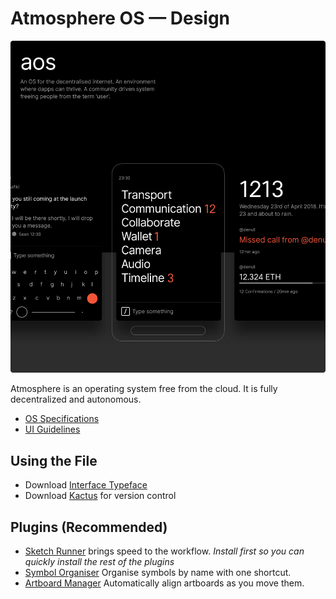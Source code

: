 # Atmosphere OS — Design

![alt text](https://github.com/Embrace-clarity/atmosphere-os-design/blob/master/Assets/Header.png "aos clarity promo")


Atmosphere is an operating system free from the cloud. It is fully  decentralized and autonomous.
- [OS Specifications](https://www.gitbook.com/book/embrace-clarity/os-specifications/details)
- [UI Guidelines](https://embrace-clarity.gitbooks.io/atmosphere-os-ui-guidelines/content/)

## Using the File
- Download [Interface Typeface](https://rsms.me/inter/)
- Download [Kactus](https://kactus.io) for version control

## Plugins (Recommended)
- [Sketch Runner](http://sketchrunner.com) brings speed to the workflow. _Install first so you can quickly install the rest of the plugins_
- [Symbol Organiser](https://github.com/sonburn/symbol-organizer) Organise symbols by name with one shortcut.
- [Artboard Manager](https://github.com/bomberstudios/artboard-manager) Automatically align artboards as you move them.
